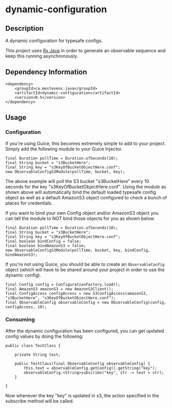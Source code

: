 # dynamic-configuration

## Description

A dynamic configuration for typesafe configs.

This project uses [Rx Java](https://github.com/ReactiveX/RxJava) in order to generate an observable sequence and keep this running asynchronously.

## Dependency Information

```
<dependency>
    <groupId>ca.mestevens.java</groupId>
    <artifactId>dynamic-configuration</artifactId>
    <version>0.5</version>
</dependency>
```

## Usage

### Configuration

If you're using Guice, this becomes extremely simple to add to your project. Simply add the following module to your Guice Injector.

```
final Duration pollTime = Duration.ofSeconds(10);
final String bucket = "s3BucketHere";
final String key = "s3KeyOfBucketObjectHere.conf";
new ObservableConfigS3Module(pollTime, bucket, key);
```

The above example will poll the S3 bucket "s3BucketHere" every 10 seconds for the key "s3KeyOfBucketObjectHere.conf". Using the module as shown above will automatically bind the default loaded typesafe config object as well as a default AmazonS3 object configured to check a bunch of places for credentials.

If you want to bind your own Config object and/or AmazonS3 object you can tell the module to NOT bind those objects for you as shown below.

```
final Duration pollTime = Duration.ofSeconds(10);
final String bucket = "s3BucketHere";
final String key = "s3KeyOfBucketObjectHere.conf";
final boolean bindConfig = false;
final boolean bindAmazonS3 = false;
new ObservableConfigS3Module(pollTime, bucket, key, bindConfig, bindAmazonS3);
```

If you're not using Guice, you should be able to create an `ObservableConfig` object (which will have to be shared around your project in order to use the dynamic config).

```
final Config config = ConfigurationFactory.load();
final AmazonS3 amazonS3 = new AmazonS3Client();
final ConfigAccess configAccess = new S3ConfigAccess(amazonS3, "s3BucketHere", "s3KeyOfBucketObjectHere.conf");
final ObservableConfig observableConfig = new ObservableConfig(config, configAccess, 10);
```

### Consuming

After the dynamic configuration has been configured, you can get updated config values by doing the following:

```
public class TestClass {

    private String text;

    public TestClass(final ObservableConfig observableConfig) {
        this.text = observableConfig.getConfig().getString("key");
        observableConfig.<String>subscribe("key", str -> text = str);
    }

}
```

Now whenever the key "key" is updated in s3, the action specified in the subscribe method will be called.